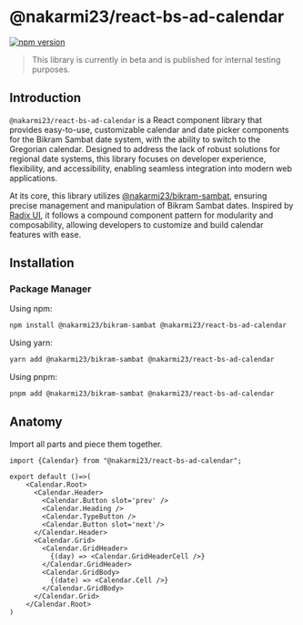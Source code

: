 # @nakarmi23/react-bs-ad-calendar

[![npm version](https://badge.fury.io/js/%40nakarmi23%2Freact-bs-ad-calendar.svg)](https://badge.fury.io/js/%40nakarmi23%2Freact-bs-ad-calendar)

> This library is currently in beta and is published for internal testing purposes.

## Introduction

`@nakarmi23/react-bs-ad-calendar` is a React component library that provides easy-to-use, customizable calendar and date picker components for the Bikram Sambat date system, with the ability to switch to the Gregorian calendar. Designed to address the lack of robust solutions for regional date systems, this library focuses on developer experience, flexibility, and accessibility, enabling seamless integration into modern web applications.


At its core, this library utilizes [@nakarmi23/bikram-sambat](https://www.npmjs.com/package/@nakarmi23/bikram-sambat), ensuring precise management and manipulation of Bikram Sambat dates. Inspired by [Radix UI](https://www.radix-ui.com/primitives), it follows a compound component pattern for modularity and composability, allowing developers to customize and build calendar features with ease.

## Installation

### Package Manager

Using npm:

```bash
npm install @nakarmi23/bikram-sambat @nakarmi23/react-bs-ad-calendar
```

Using yarn:

```bash
yarn add @nakarmi23/bikram-sambat @nakarmi23/react-bs-ad-calendar
```

Using pnpm:

```bash
pnpm add @nakarmi23/bikram-sambat @nakarmi23/react-bs-ad-calendar
```

## Anatomy
Import all parts and piece them together.

```tsx
import {Calendar} from "@nakarmi23/react-bs-ad-calendar";

export default ()=>(
    <Calendar.Root>
      <Calendar.Header>
        <Calendar.Button slot='prev' />
        <Calendar.Heading />
        <Calendar.TypeButton />
        <Calendar.Button slot='next'/>
      </Calendar.Header>
      <Calendar.Grid>
        <Calendar.GridHeader>
          {(day) => <Calendar.GridHeaderCell />}
        </Calendar.GridHeader>
        <Calendar.GridBody>
          {(date) => <Calendar.Cell />}
        </Calendar.GridBody>
      </Calendar.Grid>
    </Calendar.Root>
)

```
